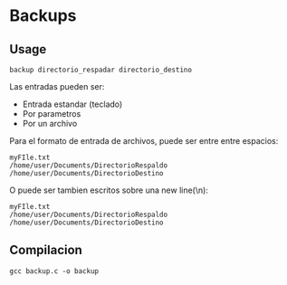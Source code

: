 # Backups 

## Usage
~~~
backup directorio_respadar directorio_destino
~~~
Las entradas pueden ser:
* Entrada estandar (teclado)
* Por parametros 
* Por un archivo

Para el formato de entrada de archivos, puede ser entre entre espacios:
~~~
myFIle.txt
/home/user/Documents/DirectorioRespaldo  /home/user/Documents/DirectorioDestino
~~~
O puede ser tambien escritos sobre una new line(\n):
~~~
myFIle.txt
/home/user/Documents/DirectorioRespaldo
/home/user/Documents/DirectorioDestino
~~~

## Compilacion
~~~
gcc backup.c -o backup
~~~
